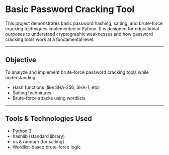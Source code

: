 # Basic Password Cracking Tool

This project demonstrates basic password hashing, salting, and brute-force cracking techniques implemented in Python. It is designed for educational purposes to understand cryptographic weaknesses and how password cracking tools work at a fundamental level.

---

## Objective

To analyze and implement brute-force password cracking tools while understanding:
- Hash functions (like SHA-256, SHA-1, etc)
- Salting techniques
- Brute-force attacks using wordlists

---

## Tools & Technologies Used

- Python 3
- hashlib (standard library)
- os & random (for salting)
- Wordlist-based brute-force logic

